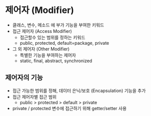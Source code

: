 # 제어자 (Modifier)
* 클래스, 변수, 메소드 에 부가 기능을 부여한 키워드 
* 접근 제어자 (Access Modifier)
    * 접근할수 있는 범위를 정하는 키워드
    * public, protected, default=package, private
* 그 외 제어자 (Other Modifier)
    * 특별한 기능을 부여하는 제어자
    * static, final, abstract, synchronized
## 제어자의 기능
* 접근 가능한 범위를 정해, 데이터 은닉/보호 (Encapsulation) 기능을 추가
* 접근 제어자별 접근 범위
    * public > protected > default > private 
* private / protected 변수에 접근하기 위해 getter/setter 사용 			